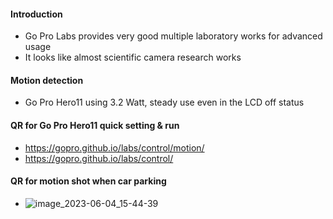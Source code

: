 #### Introduction
- Go Pro Labs provides very good multiple laboratory works for advanced usage
- It looks like almost scientific camera research works
#### Motion detection
- Go Pro Hero11 using 3.2 Watt, steady use even in the LCD off status

#### QR for Go Pro Hero11 quick setting & run
- https://gopro.github.io/labs/control/motion/
- https://gopro.github.io/labs/control/

#### QR for motion shot when car parking
- ![image_2023-06-04_15-44-39](https://github.com/jeonghoonkang/BerePi/assets/4180063/9a3bcd8c-10d6-4572-8b4b-fa5d773f449c)



